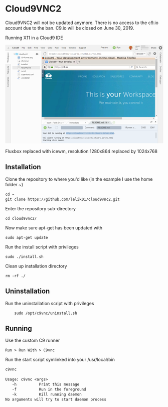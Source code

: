 Cloud9VNC2
===
Cloud9VNC2 will not be updated anymore. There is no access to the c9.io account due to the ban. C9.io will be closed on June 30, 2019.

Running X11 in a Cloud9 IDE

![Screenshot](screenshot2.png)

Fluxbox replaced with icewm,
resolution 1280x864 replaced by 1024x768

Installation
------------


Clone the repository to where you'd like (in the example I use the home folder ~)
    
    
    cd ~
    git clone https://github.com/lelik01/cloud9vnc2.git
    

Enter the repository sub-directory

    cd cloud9vnc2/

Now make sure apt-get has been updated with 

    sudo apt-get update

Run the install script with privileges

    sudo ./install.sh
    
Clean up installation directory
    
    rm -rf ./

Uninstallation
--------------

Run the uninstallation script with privileges

        sudo /opt/c9vnc/uninstall.sh
    

Running
-------

Use the custom C9 runner

    Run > Run With > C9vnc
    
Run the start script symlinked into your /usr/local/bin
    
    
    c9vnc
    
    Usage: c9vnc <args>
       -h          Print this message
       -f          Run in the foreground
       -k          Kill running daemon
    No arguments will try to start daemon process
    
